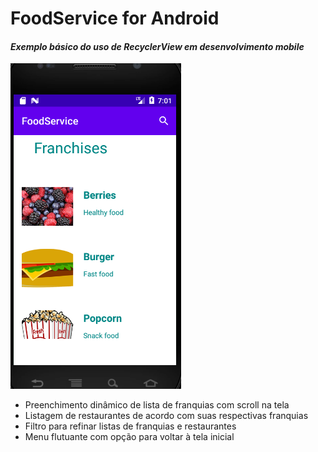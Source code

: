 # FoodService for Android
#### *Exemplo básico do uso de RecyclerView em desenvolvimento mobile*

![Print da tela](https://github.com/rafakrieger/android_foodservice/blob/master/print.png)

* Preenchimento dinâmico de lista de franquias com scroll na tela
* Listagem de restaurantes de acordo com suas respectivas franquias
* Filtro para refinar listas de franquias e restaurantes
* Menu flutuante com opção para voltar à tela inicial

